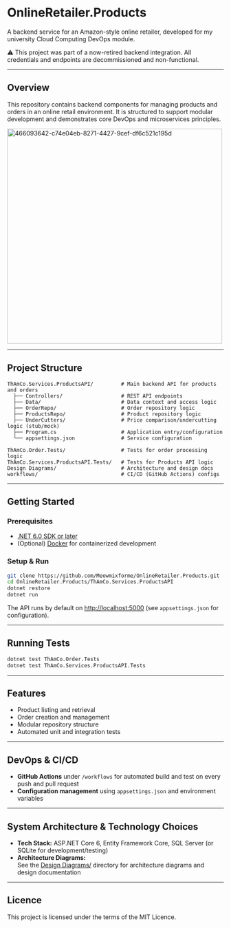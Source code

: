 # OnlineRetailer.Products

A backend service for an Amazon-style online retailer, developed for my university Cloud Computing DevOps module.

⚠️ This project was part of a now-retired backend integration. All credentials and endpoints are decommissioned and non-functional.

---

## Overview

This repository contains backend components for managing products and orders in an online retail environment. It is structured to support modular development and demonstrates core DevOps and microservices principles.



<img width="500" height="500" alt="466093642-c74e04eb-8271-4427-9cef-df6c521c195d" src="https://github.com/user-attachments/assets/61c94f65-81a4-43c2-bc14-d37a8db6dc72" />




---

## Project Structure

```
ThAmCo.Services.ProductsAPI/         # Main backend API for products and orders
  ├── Controllers/                   # REST API endpoints
  ├── Data/                          # Data context and access logic
  ├── OrderRepo/                     # Order repository logic
  ├── ProductsRepo/                  # Product repository logic
  ├── UnderCutters/                  # Price comparison/undercutting logic (stub/mock)
  ├── Program.cs                     # Application entry/configuration
  └── appsettings.json               # Service configuration

ThAmCo.Order.Tests/                  # Tests for order processing logic
ThAmCo.Services.ProductsAPI.Tests/   # Tests for Products API logic
Design Diagrams/                     # Architecture and design docs
workflows/                           # CI/CD (GitHub Actions) configs
```

---

## Getting Started

### Prerequisites

- [.NET 6.0 SDK or later](https://dotnet.microsoft.com/download)
- (Optional) [Docker](https://www.docker.com/) for containerized development

### Setup & Run

```bash
git clone https://github.com/Meowmixforme/OnlineRetailer.Products.git
cd OnlineRetailer.Products/ThAmCo.Services.ProductsAPI
dotnet restore
dotnet run
```
The API runs by default on [http://localhost:5000](http://localhost:5000) (see `appsettings.json` for configuration).

---

## Running Tests

```bash
dotnet test ThAmCo.Order.Tests
dotnet test ThAmCo.Services.ProductsAPI.Tests
```

---

## Features

- Product listing and retrieval
- Order creation and management
- Modular repository structure
- Automated unit and integration tests

---

## DevOps & CI/CD

- **GitHub Actions** under `/workflows` for automated build and test on every push and pull request
- **Configuration management** using `appsettings.json` and environment variables

---

## System Architecture & Technology Choices

- **Tech Stack:** ASP.NET Core 6, Entity Framework Core, SQL Server (or SQLite for development/testing)
- **Architecture Diagrams:**  
  See the [Design Diagrams/](./Design%20Diagrams) directory for architecture diagrams and design documentation

---

## Licence

This project is licensed under the terms of the MIT Licence.
